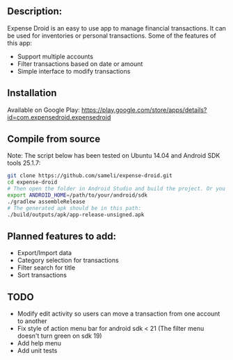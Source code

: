 ## Description:
Expense Droid is an easy to use app to manage financial transactions. It can be used for inventories or personal transactions.
Some of the features of this app:
- Support multiple accounts
- Filter transactions based on date or amount
- Simple interface to modify transactions


## Installation
Available on Google Play: https://play.google.com/store/apps/details?id=com.expensedroid.expensedroid

## Compile from source
Note: The script below has been tested on Ubuntu 14.04 and Android SDK tools 25.1.7:

```bash
git clone https://github.com/sameli/expense-droid.git
cd expense-droid
# Then open the folder in Android Studio and build the project. Or you can also use command line:
export ANDROID_HOME=/path/to/your/android/sdk
./gradlew assembleRelease
# The generated apk should be in this path:
./build/outputs/apk/app-release-unsigned.apk
```

## Planned features to add:
* Export/Import data
* Category selection for transactions
* Filter search for title
* Sort transactions

## TODO

* Modify edit activity so users can move a transaction from one account to another
* Fix style of action menu bar for android sdk < 21 (The filter menu doesn't turn green on sdk 19)
* Add help menu
* Add unit tests
